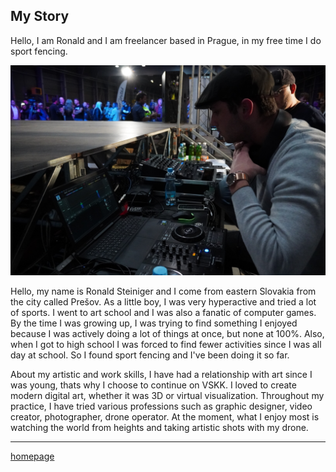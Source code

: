 
## My Story

Hello, I am Ronald and I am freelancer based in Prague, in my free time I do sport fencing.

![Photo of me.](DSC02144.jpg)

Hello, my name is Ronald Steiniger and I come from eastern Slovakia from the city called Prešov. As a little boy, I was very hyperactive and tried a lot of sports. I went to art school and I was also a fanatic of computer games. By the time I was growing up, I was trying to find something I enjoyed because I was actively doing a lot of things at once, but none at 100%. Also, when I got to high school I was forced to find fewer activities since I was all day at school. So I found sport fencing and I've been doing it so far.

About my artistic and work skills, I have had a relationship with art since I was young, thats why I choose to continue on VSKK. I loved to create modern digital art, whether it was 3D or virtual visualization. Throughout my practice, I have tried various professions such as graphic designer, video creator, photographer, drone operator. At the moment, what I enjoy most is watching the world from heights and taking artistic shots with my drone.
___
[homepage](https://github.com/RonaldRonno/english-for-designers/blob/main/README.md)

